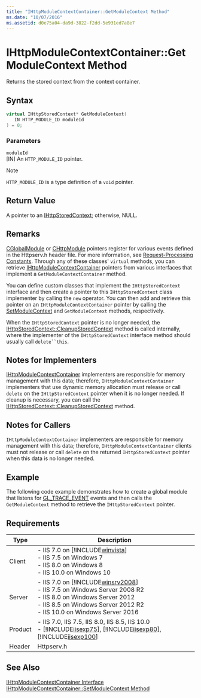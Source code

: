 ```yaml
---
title: "IHttpModuleContextContainer::GetModuleContext Method"
ms.date: "10/07/2016"
ms.assetid: d0e75a04-da9d-3822-f2dd-5e931ed7a8e7
---
```

# IHttpModuleContextContainer::GetModuleContext Method
Returns the stored context from the context container.  
  
## Syntax  
  
```cpp  
virtual IHttpStoredContext* GetModuleContext(  
   IN HTTP_MODULE_ID moduleId  
) = 0;  
```  
  
### Parameters  
 `moduleId`  
 [IN] An `HTTP_MODULE_ID` pointer.  
  
> [!NOTE]
>  `HTTP_MODULE_ID` is a type definition of a `void` pointer.  
  
## Return Value  
 A pointer to an [IHttpStoredContext](../../web-development-reference/native-code-api-reference/ihttpstoredcontext-interface.md); otherwise, NULL.  
  
## Remarks  
 [CGlobalModule](../../web-development-reference/native-code-api-reference/cglobalmodule-class.md) or [CHttpModule](../../web-development-reference/native-code-api-reference/chttpmodule-class.md) pointers register for various events defined in the Httpserv.h header file. For more information, see [Request-Processing Constants](../../web-development-reference/native-code-api-reference/request-processing-constants.md). Through any of these classes' `virtual` methods, you can retrieve [IHttpModuleContextContainer](../../web-development-reference/native-code-api-reference/ihttpmodulecontextcontainer-interface.md) pointers from various interfaces that implement a `GetModuleContextContainer` method.  
  
 You can define custom classes that implement the `IHttpStoredContext` interface and then create a pointer to this `IHttpStoredContext` class implementer by calling the `new` operator. You can then add and retrieve this pointer on an `IHttpModuleContextContainer` pointer by calling the [SetModuleContext](../../web-development-reference/native-code-api-reference/ihttpmodulecontextcontainer-setmodulecontext-method.md) and `GetModuleContext` methods, respectively.  
  
 When the `IHttpStoredContext` pointer is no longer needed, the [IHttpStoredContext::CleanupStoredContext](../../web-development-reference/native-code-api-reference/ihttpstoredcontext-cleanupstoredcontext-method.md) method is called internally, where the implementer of the `IHttpStoredContext` interface method should usually call `delete``this`.  
  
## Notes for Implementers  
 [IHttpModuleContextContainer](../../web-development-reference/native-code-api-reference/ihttpmodulecontextcontainer-interface.md) implementers are responsible for memory management with this data; therefore, `IHttpModuleContextContainer` implementers that use dynamic memory allocation must release or call `delete` on the `IHttpStoredContext` pointer when it is no longer needed. If cleanup is necessary, you can call the [IHttpStoredContext::CleanupStoredContext](../../web-development-reference/native-code-api-reference/ihttpstoredcontext-cleanupstoredcontext-method.md) method.  
  
## Notes for Callers  
 `IHttpModuleContextContainer` implementers are responsible for memory management with this data; therefore, `IHttpModuleContextContainer` clients must not release or call `delete` on the returned `IHttpStoredContext` pointer when this data is no longer needed.  
  
## Example  
 The following code example demonstrates how to create a global module that listens for [GL_TRACE_EVENT](../../web-development-reference/native-code-api-reference/request-processing-constants.md) events and then calls the `GetModuleContext` method to retrieve the `IHttpStoredContext` pointer.  
  
<!-- TODO: review snippet reference  [!CODE [IHttpModuleContextContainer#2](IHttpModuleContextContainer#2)]  -->  
  
## Requirements  
  
|Type|Description|  
|----------|-----------------|  
|Client|-   IIS 7.0 on [!INCLUDE[winvista](../../wmi-provider/includes/winvista-md.md)]<br />-   IIS 7.5 on Windows 7<br />-   IIS 8.0 on Windows 8<br />-   IIS 10.0 on Windows 10|  
|Server|-   IIS 7.0 on [!INCLUDE[winsrv2008](../../wmi-provider/includes/winsrv2008-md.md)]<br />-   IIS 7.5 on Windows Server 2008 R2<br />-   IIS 8.0 on Windows Server 2012<br />-   IIS 8.5 on Windows Server 2012 R2<br />-   IIS 10.0 on Windows Server 2016|  
|Product|-   IIS 7.0, IIS 7.5, IIS 8.0, IIS 8.5, IIS 10.0<br />-   [!INCLUDE[iisexp75](../../web-development-reference/native-code-api-reference/includes/iisexp75-md.md)], [!INCLUDE[iisexp80](../../web-development-reference/native-code-api-reference/includes/iisexp80-md.md)], [!INCLUDE[iisexp100](../../web-development-reference/native-code-api-reference/includes/iisexp100-md.md)]|  
|Header|Httpserv.h|  
  
## See Also  
 [IHttpModuleContextContainer Interface](../../web-development-reference/native-code-api-reference/ihttpmodulecontextcontainer-interface.md)   
 [IHttpModuleContextContainer::SetModuleContext Method](../../web-development-reference/native-code-api-reference/ihttpmodulecontextcontainer-setmodulecontext-method.md)